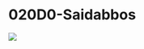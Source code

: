 # 020D0-Saidabbos
![](https://encrypted-tbn0.gstatic.com/images?q=tbn:ANd9GcQKaxeazpnRGniqfkcxLiW_vCOHyZXtu9OCqQ&usqp=CAU)
